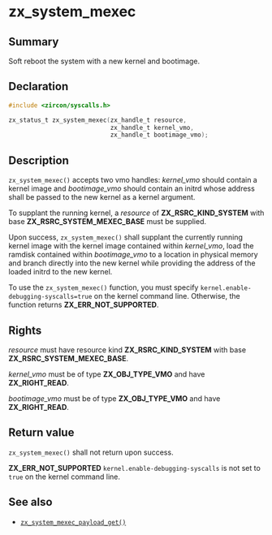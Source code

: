 <!-- Generated by zircon/scripts/update-docs-from-fidl, do not edit! -->
# zx_system_mexec

## Summary

Soft reboot the system with a new kernel and bootimage.

## Declaration

```c
#include <zircon/syscalls.h>

zx_status_t zx_system_mexec(zx_handle_t resource,
                            zx_handle_t kernel_vmo,
                            zx_handle_t bootimage_vmo);
```

## Description

`zx_system_mexec()` accepts two vmo handles: *kernel_vmo* should contain a
kernel image and *bootimage_vmo* should contain an initrd whose address shall
be passed to the new kernel as a kernel argument.

To supplant the running kernel, a *resource* of **ZX_RSRC_KIND_SYSTEM** with base
**ZX_RSRC_SYSTEM_MEXEC_BASE** must be supplied.

Upon success, `zx_system_mexec()` shall supplant the currently running kernel
image with the kernel image contained within *kernel_vmo*, load the ramdisk
contained within *bootimage_vmo* to a location in physical memory and branch
directly into the new kernel while providing the address of the loaded initrd
to the new kernel.

To use the `zx_system_mexec()` function, you must specify
`kernel.enable-debugging-syscalls=true` on the kernel command line. Otherwise,
the function returns **ZX_ERR_NOT_SUPPORTED**.

## Rights

*resource* must have resource kind **ZX_RSRC_KIND_SYSTEM** with base
**ZX_RSRC_SYSTEM_MEXEC_BASE**.

*kernel_vmo* must be of type **ZX_OBJ_TYPE_VMO** and have **ZX_RIGHT_READ**.

*bootimage_vmo* must be of type **ZX_OBJ_TYPE_VMO** and have **ZX_RIGHT_READ**.

## Return value

`zx_system_mexec()` shall not return upon success.

**ZX_ERR_NOT_SUPPORTED**  `kernel.enable-debugging-syscalls` is not set to `true`
on the kernel command line.

## See also

 - [`zx_system_mexec_payload_get()`]

[`zx_system_mexec_payload_get()`]: system_mexec_payload_get.md

